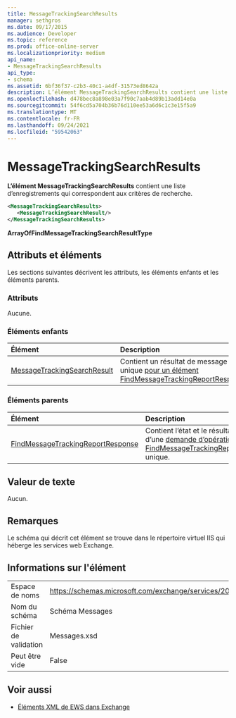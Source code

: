 ```yaml
---
title: MessageTrackingSearchResults
manager: sethgros
ms.date: 09/17/2015
ms.audience: Developer
ms.topic: reference
ms.prod: office-online-server
ms.localizationpriority: medium
api_name:
- MessageTrackingSearchResults
api_type:
- schema
ms.assetid: 6bf36f37-c2b3-40c1-a4df-31573ed8642a
description: L’élément MessageTrackingSearchResults contient une liste d’enregistrements qui correspondent aux critères de recherche.
ms.openlocfilehash: d478bec8a898e03a7f90c7aab4d89b13add14e0a
ms.sourcegitcommit: 54f6cd5a704b36b76d110ee53a6d6c1c3e15f5a9
ms.translationtype: MT
ms.contentlocale: fr-FR
ms.lasthandoff: 09/24/2021
ms.locfileid: "59542063"
---
```

# <a name="messagetrackingsearchresults"></a>MessageTrackingSearchResults

**L’élément MessageTrackingSearchResults** contient une liste d’enregistrements qui correspondent aux critères de recherche. 
  
```XML
<MessageTrackingSearchResults>
   <MessageTrackingSearchResult/>
</MessageTrackingSearchResults>
```

 **ArrayOfFindMessageTrackingSearchResultType**
## <a name="attributes-and-elements"></a>Attributs et éléments

Les sections suivantes décrivent les attributs, les éléments enfants et les éléments parents.
  
### <a name="attributes"></a>Attributs

Aucune.
  
### <a name="child-elements"></a>Éléments enfants

|**Élément**|**Description**|
|:-----|:-----|
|[MessageTrackingSearchResult](messagetrackingsearchresult.md) <br/> |Contient un résultat de message unique [pour un élément FindMessageTrackingReportResponse.](findmessagetrackingreportresponse.md)  <br/> |
   
### <a name="parent-elements"></a>Éléments parents

|**Élément**|**Description**|
|:-----|:-----|
|[FindMessageTrackingReportResponse](findmessagetrackingreportresponse.md) <br/> |Contient l’état et le résultat d’une [demande d’opération FindMessageTrackingReport](findmessagetrackingreport-operation.md) unique.  <br/> |
   
## <a name="text-value"></a>Valeur de texte

Aucun.
  
## <a name="remarks"></a>Remarques

Le schéma qui décrit cet élément se trouve dans le répertoire virtuel IIS qui héberge les services web Exchange.
  
## <a name="element-information"></a>Informations sur l'élément

|||
|:-----|:-----|
|Espace de noms  <br/> |https://schemas.microsoft.com/exchange/services/2006/messages  <br/> |
|Nom du schéma  <br/> |Schéma Messages  <br/> |
|Fichier de validation  <br/> |Messages.xsd  <br/> |
|Peut être vide  <br/> |False  <br/> |
   
## <a name="see-also"></a>Voir aussi



- [Éléments XML de EWS dans Exchange](ews-xml-elements-in-exchange.md)

